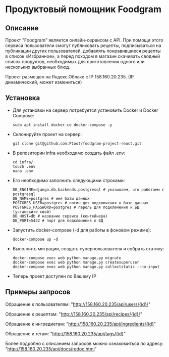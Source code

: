 # Продуктовый помощник Foodgram

## Описание

Проект "Foodgram" является онлайн-сервисом с API. При помощи этого сервиса пользователи смогут публиковать рецепты, подписываться на публикации других пользователей, добавлять понравившиеся рецепты в список «Избранное», а перед походом в магазин скачивать сводный список продуктов, необходимых для приготовления одного или нескольких выбранных блюд.

Проект размещен на Яндекс.Облаке c IP 158.160.20.235.
(IP динамический, может измениться)

## Установка

* Для установки на сервер потребуется установить Docker и Docker Compose:
    ```
    sudo apt install docker-ce docker-compose -y
    ```
* Склонируйте проект на сервер:
    ```
    git clone git@github.com:P1oot/foodgram-project-react.git
    ```
* В репозитории infra необходимо создать файл .env:
    ```
    cd infra/
    touch .env
    nano .env
    ```
* Его необходимо заполнить следующими строками:
    ```
    DB_ENGINE=django.db.backends.postgresql # указываем, что работаем с postgresql
    DB_NAME=postgres # имя базы данных
    POSTGRES_USER=postgres # логин для подключения к базе данных
    POSTGRES_PASSWORD=postgres # пароль для подключения к БД (установите свой)
    DB_HOST=db # название сервиса (контейнера)
    DB_PORT=5432 # порт для подключения к БД 
    ```
* Запустить docker-compose (-d для работы в фоновом режиме):
    ```
    docker-compose up -d
    ```
* Выполнить миграции, создать суперпользователя и собрать статику:
    ```
    docker-compose exec web python manage.py migrate
    docker-compose exec web python manage.py createsuperuser
    docker-compose exec web python manage.py collectstatic --no-input
    ```
* Теперь проект доступен по Вашему IP

## Примеры запросов

Обращение к пользователям: "http://158.160.20.235/api/users/{id}/"

Обращение к рецептам: "http://158.160.20.235/api/recipes/{id}/"

Обращение к ингредиетам: "http://158.160.20.235/api/ingredients/{id}"

Обращение к тегам: "http://158.160.20.235/api/tags/{id}"

Более подробно с описанием запросов можно ознакомиться по адресу: "http://158.160.20.235/api/docs/redoc.html"


